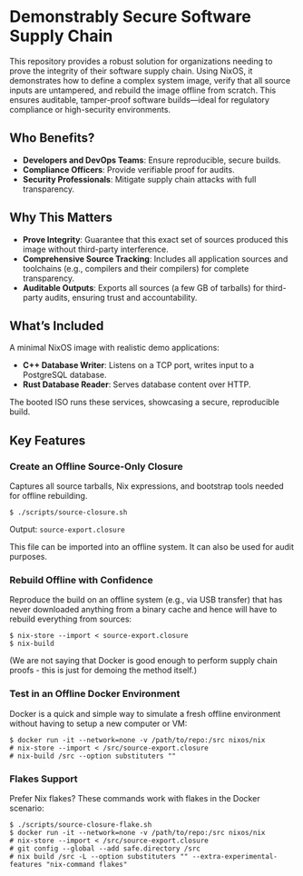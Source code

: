 # Demonstrably Secure Software Supply Chain

This repository provides a robust solution for organizations needing to prove
the integrity of their software supply chain.
Using NixOS, it demonstrates how to define a complex system image, verify that
all source inputs are untampered, and rebuild the image offline from scratch.
This ensures auditable, tamper-proof software builds—ideal for regulatory
compliance or high-security environments.

## Who Benefits?

- **Developers and DevOps Teams**: Ensure reproducible, secure builds.
- **Compliance Officers**: Provide verifiable proof for audits.
- **Security Professionals**: Mitigate supply chain attacks with full
  transparency.

## Why This Matters

- **Prove Integrity**: Guarantee that this exact set of sources produced this
  image without third-party interference.
- **Comprehensive Source Tracking**: Includes all application sources and
  toolchains (e.g., compilers and their compilers) for complete transparency.
- **Auditable Outputs**: Exports all sources (a few GB of tarballs) for
  third-party audits, ensuring trust and accountability.

## What’s Included

A minimal NixOS image with realistic demo applications:

- **C++ Database Writer**: Listens on a TCP port, writes input to a PostgreSQL
  database.
- **Rust Database Reader**: Serves database content over HTTP.

The booted ISO runs these services, showcasing a secure, reproducible build.

## Key Features

### Create an Offline Source-Only Closure

Captures all source tarballs, Nix expressions, and bootstrap tools needed for offline rebuilding.

```console
$ ./scripts/source-closure.sh
```

Output: `source-export.closure`

This file can be imported into an offline system.
It can also be used for audit purposes.

### Rebuild Offline with Confidence

Reproduce the build on an offline system (e.g., via USB transfer)
that has never downloaded anything from a binary cache and hence
will have to rebuild everything from sources:

```console
$ nix-store --import < source-export.closure
$ nix-build
```

(We are not saying that Docker is good enough to perform supply chain
proofs - this is just for demoing the method itself.)

### Test in an Offline Docker Environment

Docker is a quick and simple way to simulate a fresh offline environment 
without having to setup a new computer or VM:

```console
$ docker run -it --network=none -v /path/to/repo:/src nixos/nix
# nix-store --import < /src/source-export.closure
# nix-build /src --option substituters ""
```

### Flakes Support

Prefer Nix flakes? These commands work with flakes in the Docker scenario:

```console
$ ./scripts/source-closure-flake.sh
$ docker run -it --network=none -v /path/to/repo:/src nixos/nix
# nix-store --import < /src/source-export.closure
# git config --global --add safe.directory /src
# nix build /src -L --option substituters "" --extra-experimental-features "nix-command flakes"
```
